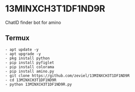 # 13MINXCH3T1DF1ND9R
ChatID finder bot for amino

## Termux
```shell
- apt update -y
- apt upgrade -y
- pkg install python
- pip install pyfiglet
- pip install colorama
- pip install amino.py
- git clone https://github.com/zeviel/13MINXCH3T1DF1ND9R
- cd 13MINXCH3T1DF1ND9R
- python 13MINXCH3T1DF1ND9R.py
```
